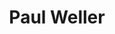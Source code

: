 ---
title: "Paul Weller"
summary: "British rock singer, songwriter, and guitarist. Born: 25 May 1958 in Sheerwater , Surrey, England, UK. English singer, songwriter, and previous leader of two bands: and . In England, he is recognised as something of a national institution yet, because much of his songwriting is rooted in English culture, he has remained essentially a national rather than an international star. He was a central figure in the Mod revival. As the leader of he fronted the most popular British band of the punk era, influencing legions of English rockers that ranged from his mod-revival contemporaries to in the 1980s and in the 1990s. During the final days of The Jam he developed a fascination with and soul music, which led him to form the sophisti-pop group in 1983. As The Style Council’s career progressed, Weller’s interest in soul moved towards an infatuation with jazz-pop and house music, which led to the gradual erosion of his audience and the eventual split of The Style Council in 1990. Weller launched his solo career in 1992 and by the mid 1990s, he had released three successful albums which were both critically acclaimed and massively popular in England. Then contemporary bands like were citing him as an influence. Just as importantly, many observers, while occasionally criticizing the trad-rock nature of his music, acknowledged that Weller was one of the few rock veterans that had managed to stay vital within the second decade of his career. Son of . He married in 1987; divorced in 1998. Father of . He became involved with until 2008. He married in September 2010."
image: "paul-weller.jpg"
apple_music_artist_url: "https://music.apple.com/gb/artist/paul-weller/247285"
wikipedia_url: "https://en.wikipedia.org/wiki/Paul_Weller"
---